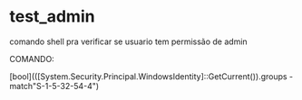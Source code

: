 # test_admin
comando shell pra verificar se usuario tem permissão de admin 

COMANDO:

[bool](([System.Security.Principal.WindowsIdentity]::GetCurrent()).groups -match"S-1-5-32-54-4")
